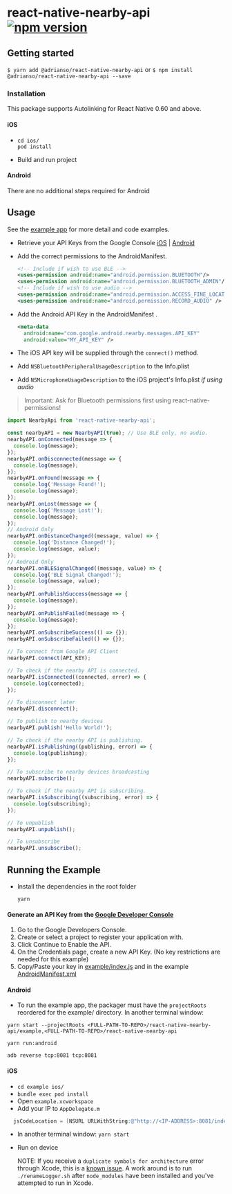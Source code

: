 # react-native-nearby-api [![npm version](https://badge.fury.io/js/%40adrianso%2Freact-native-nearby-api.svg)](https://badge.fury.io/js/%40adrianso%2Freact-native-nearby-api)

## Getting started

`$ yarn add @adrianso/react-native-nearby-api` or `$ npm install @adrianso/react-native-nearby-api --save`

### Installation

This package supports Autolinking for React Native 0.60 and above.

#### iOS

- ```
  cd ios/
  pod install
  ```
- Build and run project

#### Android

There are no additional steps required for Android

## Usage

See the
[example app](https://github.com/adrianso/react-native-nearby-api/tree/master/example) for more detail and code examples.

- Retrieve your API Keys from the Google Console [iOS](https://developers.google.com/nearby/messages/ios/get-started) | [Android](https://developers.google.com/nearby/messages/android/get-started)
- Add the correct permissions to the AndroidManifest.

  ```xml
  <!-- Include if wish to use BLE -->
  <uses-permission android:name="android.permission.BLUETOOTH"/>
  <uses-permission android:name="android.permission.BLUETOOTH_ADMIN"/>
  <!-- Include if wish to use audio -->
  <uses-permission android:name="android.permission.ACCESS_FINE_LOCATION" />
  <uses-permission android:name="android.permission.RECORD_AUDIO" />
  ```

- Add the Android API Key in the AndroidManifest .

  ```xml
  <meta-data
    android:name="com.google.android.nearby.messages.API_KEY"
    android:value="MY_API_KEY" />
  ```

- The iOS API key will be supplied through the `connect()` method.
- Add `NSBluetoothPeripheralUsageDescription` to the Info.plist
- Add `NSMicrophoneUsageDescription` to the iOS project's Info.plist _if using audio_

> Important: Ask for Bluetooth permissions first using react-native-permissions!

```javascript
import NearbyApi from 'react-native-nearby-api';

const nearbyAPI = new NearbyAPI(true); // Use BLE only, no audio.
nearbyAPI.onConnected(message => {
  console.log(message);
});
nearbyAPI.onDisconnected(message => {
  console.log(message);
});
nearbyAPI.onFound(message => {
  console.log('Message Found!');
  console.log(message);
});
nearbyAPI.onLost(message => {
  console.log('Message Lost!');
  console.log(message);
});
// Android Only
nearbyAPI.onDistanceChanged((message, value) => {
  console.log('Distance Changed!');
  console.log(message, value);
});
// Android Only
nearbyAPI.onBLESignalChanged((message, value) => {
  console.log('BLE Signal Changed!');
  console.log(message, value);
});
nearbyAPI.onPublishSuccess(message => {
  console.log(message);
});
nearbyAPI.onPublishFailed(message => {
  console.log(message);
});
nearbyAPI.onSubscribeSuccess(() => {});
nearbyAPI.onSubscribeFailed(() => {});

// To connect from Google API Client
nearbyAPI.connect(API_KEY);

// To check if the nearby API is connected.
nearbyAPI.isConnected((connected, error) => {
  console.log(connected);
});

// To disconnect later
nearbyAPI.disconnect();

// To publish to nearby devices
nearbyAPI.publish('Hello World!');

// To check if the nearby API is publishing.
nearbyAPI.isPublishing((publishing, error) => {
  console.log(publishing);
});

// To subscribe to nearby devices broadcasting
nearbyAPI.subscribe();

// To check if the nearby API is subscribing.
nearbyAPI.isSubscribing((subscribing, error) => {
  console.log(subscribing);
});

// To unpublish
nearbyAPI.unpublish();

// To unsubscribe
nearbyAPI.unsubscribe();
```

## Running the Example

- Install the dependencies in the root folder

  `yarn`

#### Generate an API Key from the [Google Developer Console](https://console.developers.google.com/flows/enableapi?apiid=copresence&keyType=CLIENT_SIDE_ANDROID&reusekey=true)

1. Go to the Google Developers Console.
2. Create or select a project to register your application with.
3. Click Continue to Enable the API.
4. On the Credentials page, create a new API Key. (No key restrictions are needed for this example)
5. Copy/Paste your key in [example/index.js](https://github.com/adrianso/react-native-nearby-api/blob/develop/example/App.js#L26) and in the example [AndroidManifest.xml](https://github.com/adrianso/react-native-nearby-api/blob/develop/example/android/app/src/main/AndroidManifest.xml#L31)

#### Android

- To run the example app, the packager must have the `projectRoots` reordered
  for the example/ directory. In another terminal window:

`yarn start --projectRoots <FULL-PATH-TO-REPO>/react-native-nearby-api/example,<FULL-PATH-TO-REPO>/react-native-nearby-api`

`yarn run:android`

`adb reverse tcp:8081 tcp:8081`

#### iOS

- `cd example ios/`
- `bundle exec pod install`
- Open `example.xcworkspace`
- Add your IP to `AppDelegate.m`

```objective-c
  jsCodeLocation = [NSURL URLWithString:@"http://<IP-ADDRESS>:8081/index.bundle?platform=ios&dev=true"];
```

- In another terminal window: `yarn start`
- Run on device

  NOTE: If you receive a `duplicate symbols for architecture` error through Xcode, this is a [known issue](https://github.com/facebook/react-native/issues/16406). A work around is to run `./renameLogger.sh` after `node_modules` have been installed and you've attempted to run in Xcode.
